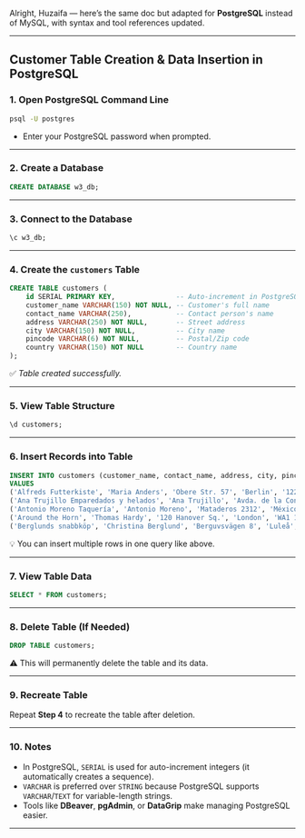 Alright, Huzaifa — here’s the same doc but adapted for **PostgreSQL** instead of MySQL, with syntax and tool references updated.

---

## **Customer Table Creation & Data Insertion in PostgreSQL**

### **1. Open PostgreSQL Command Line**

```bash
psql -U postgres
```

* Enter your PostgreSQL password when prompted.

---

### **2. Create a Database**

```sql
CREATE DATABASE w3_db;
```

---

### **3. Connect to the Database**

```sql
\c w3_db;
```

---

### **4. Create the `customers` Table**

```sql
CREATE TABLE customers (
    id SERIAL PRIMARY KEY,               -- Auto-increment in PostgreSQL
    customer_name VARCHAR(150) NOT NULL, -- Customer's full name
    contact_name VARCHAR(250),           -- Contact person's name
    address VARCHAR(250) NOT NULL,       -- Street address
    city VARCHAR(150) NOT NULL,          -- City name
    pincode VARCHAR(6) NOT NULL,         -- Postal/Zip code
    country VARCHAR(150) NOT NULL        -- Country name
);
```

✅ *Table created successfully.*

---

### **5. View Table Structure**

```sql
\d customers;
```

---

### **6. Insert Records into Table**

```sql
INSERT INTO customers (customer_name, contact_name, address, city, pincode, country)
VALUES
('Alfreds Futterkiste', 'Maria Anders', 'Obere Str. 57', 'Berlin', '12209', 'Germany'),
('Ana Trujillo Emparedados y helados', 'Ana Trujillo', 'Avda. de la Constitución 2222', 'México D.F.', '05021', 'Mexico'),
('Antonio Moreno Taquería', 'Antonio Moreno', 'Mataderos 2312', 'México D.F.', '05023', 'Mexico'),
('Around the Horn', 'Thomas Hardy', '120 Hanover Sq.', 'London', 'WA1 1DP', 'UK'),
('Berglunds snabbköp', 'Christina Berglund', 'Berguvsvägen 8', 'Luleå', '95822', 'Sweden');
```

💡 You can insert multiple rows in one query like above.

---

### **7. View Table Data**

```sql
SELECT * FROM customers;
```

---

### **8. Delete Table (If Needed)**

```sql
DROP TABLE customers;
```

⚠️ This will permanently delete the table and its data.

---

### **9. Recreate Table**

Repeat **Step 4** to recreate the table after deletion.

---

### **10. Notes**

* In PostgreSQL, `SERIAL` is used for auto-increment integers (it automatically creates a sequence).
* `VARCHAR` is preferred over `STRING` because PostgreSQL supports `VARCHAR`/`TEXT` for variable-length strings.
* Tools like **DBeaver**, **pgAdmin**, or **DataGrip** make managing PostgreSQL easier.

---

